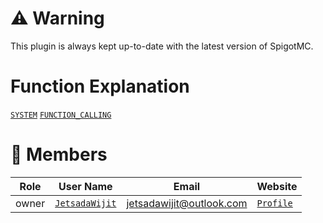 # ⚠️ Warning

This plugin is always kept up-to-date with the latest version of SpigotMC.

# Function Explanation

[`SYSTEM`](https://github.com/MCEngine/artificialintelligence/tree/master/docs/info/SYSTEM.md)
[`FUNCTION_CALLING`](https://github.com/MCEngine/artificialintelligence/tree/master/docs/info/FUNCTION_CALLING.md)

# 👥 Members

|Role|User Name|Email|Website|
|-|-|-|-|
|owner|[`JetsadaWijit`](https://github.com/JetsadaWijit)|jetsadawijit@outlook.com|[`Profile`](https://jetsadawijit.github.io)|
